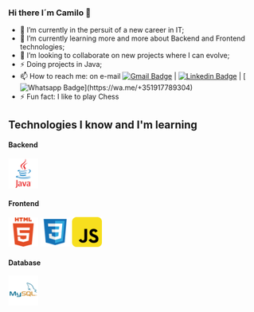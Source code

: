 ### Hi there I´m Camilo 👋 



- 🔭 I’m currently in the persuit of a new career in IT;
- 🌱 I’m currently learning more and more about Backend and Frontend technologies;
- 👯 I’m looking to collaborate on new projects where I can evolve;
- ⚡ Doing projects in Java;
- 📫 How to reach me: on e-mail [![Gmail Badge](https://img.shields.io/badge/-Gmail-c14438?style=flat-square&logo=Gmail&logoColor=white&link=mailto:camilojmcastro@gmail.com)](mailto:camilojmcastro@gmail.com) | [![Linkedin Badge](https://img.shields.io/badge/-LinkedIn-blue?style=flat-square&logo=Linkedin&logoColor=white&link=https://www.linkedin.com/in/gkoder/)](https://www.linkedin.com/in/camilojmcastro/) | [![Whatsapp Badge](https://img.shields.io/static/v1?message=Whatsapp&logo=whatsapp&label=&color=25D366&logoColor=white&labelColor=&style=for-the-badge")](https://wa.me/+351917789304)
- ⚡ Fun fact: I like to play Chess 

## Technologies I know and I'm learning
#### Backend
<p align="left">
<img src="https://github.com/Drete457/Drete457/blob/master/icons/java-original.svg" alt="java" width="60" height="60"/>
</p>

#### Frontend
<p align="left">
<img src="https://github.com/Drete457/Drete457/blob/master/icons/html5-original-wordmark.svg" alt="html5" width="60" height="60"/>
<img src="https://github.com/Drete457/Drete457/blob/master/icons/css3-original-wordmark.svg" alt="css3" width="60" height="60"/>
<img src="https://github.com/Drete457/Drete457/blob/master/icons/javascript-original.svg" alt="javascript" width="60" height="60"/>
</p>

#### Database
<p align="left">
<img src="https://github.com/Drete457/Drete457/blob/master/icons/mysql-original.svg" alt="mysql" width="60" height="60"/>
</p>



